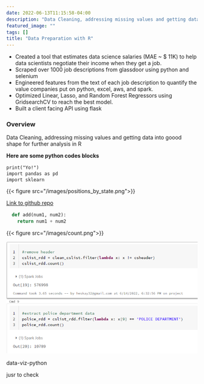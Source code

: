 ```yaml
---
date: 2022-06-13T11:15:58-04:00
description: "Data Cleaning, addressing missing values and getting data into goood shape for further analysis in R"
featured_image: ""
tags: []
title: "Data Preparation with R"
---
```


* Created a tool that estimates data science salaries (MAE ~ $ 11K) to help data scientists negotiate their income when they get a job.
* Scraped over 1000 job descriptions from glassdoor using python and selenium
* Engineered features from the text of each job description to quantify the value companies put on python, excel, aws, and spark.
* Optimized Linear, Lasso, and Random Forest Regressors using GridsearchCV to reach the best model.
* Built a client facing API using flask

### Overview
Data Cleaning, addressing missing values and getting data into goood shape for further analysis in R

**Here are some python codes blocks**

	print("Yo!")
	import pandas as pd
	import sklearn


{{< figure src="/images/positions_by_state.png">}}

[Link to github repo](https://github.com/heskay32/testt)

```python
  def add(num1, num2):
    return num1 + num2
```

{{< figure src="/images/count.png">}}

<img src="/images/nwcount.png" width="800">


data-viz-python


jusr to check